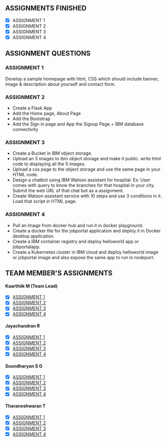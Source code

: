 
## ASSIGNMENTS FINISHED

- [x]   ASSIGNMENT 1
- [x]   ASSIGNMENT 2
- [x]   ASSIGNMENT 3
- [x]   ASSIGNMENT 4

## ASSIGNMENT QUESTIONS
### ASSIGNMENT 1
Develop a sample homepage with html, CSS which should include banner, image & description about yourself and contact form.
### ASSIGNMENT 2
- Create a Flask App
- Add the Home page, About Page
- Add the Bootstrap
- Add the Sign in page and App the Signup Page + IBM database connectivity
### ASSIGNMENT 3
- Create a Bucket in IBM object storage.
- Upload an 5 images to ibm object storage and make it public. write html code to displaying all the 5 images.
- Upload a css page to the object storage and use the same page in your HTML code.
- Design a chatbot using IBM Watson assistant for hospital. Ex: User comes with query to know the branches for that hospital in your city. Submit the web URL of that chat bot as a assignment.
- Create Watson assistant service with 10 steps and use 3 conditions in it. Load that script in HTML page.
### ASSIGNMENT 4
- Pull an Image from docker hub and run it in docker playground. 
- Create a docker file for the jobportal application and deploy it in Docker desktop application. 
- Create a IBM container registry and deploy helloworld app or jobportalapp. 
- Create a Kubernetes cluster in IBM cloud and deploy helloworld image or jobportal image and also expose the same app to run in nodeport.

## TEAM MEMBER'S ASSIGNMENTS
####    Kaarthiik M (Team Lead)
- [x]   [ASSIGNMENT 1](https://github.com/IBM-EPBL/IBM-Project-20927-1659767041/tree/main/Assignments/Kaarthiik%20M%20(Team%20Lead)/kaarthiik-Assignment1)
- [x]   [ASSIGNMENT 2](https://github.com/IBM-EPBL/IBM-Project-20927-1659767041/tree/main/Assignments/Kaarthiik%20M%20(Team%20Lead)/KAARTHIIK-Assignment%202)
- [x]   [ASSIGNMENT 3](https://github.com/IBM-EPBL/IBM-Project-20927-1659767041/tree/main/Assignments/Kaarthiik%20M%20(Team%20Lead)/kaarthiiik-Assignment3)
- [x]   [ASSIGNMENT 4](https://github.com/IBM-EPBL/IBM-Project-20927-1659767041/tree/main/Assignments/Kaarthiik%20M%20(Team%20Lead)/kaarthiik-Assignment1)
####    Jayachandran R
- [x]   [ASSIGNMENT 1](https://github.com/IBM-EPBL/IBM-Project-20927-1659767041/tree/main/Assignments/Jayachandran%20R/JayachandranR-Assignment1)
- [x]   [ASSIGNMENT 2](https://github.com/IBM-EPBL/IBM-Project-20927-1659767041/tree/main/Assignments/Jayachandran%20R/JayachandranR-Assignment2)
- [x]   [ASSIGNMENT 3](https://github.com/IBM-EPBL/IBM-Project-20927-1659767041/tree/main/Assignments/Jayachandran%20R/JayachandranR-Assignment3)
- [x]   [ASSIGNMENT 4](https://github.com/IBM-EPBL/IBM-Project-20927-1659767041/tree/main/Assignments/Jayachandran%20R/JayachandranR-Assignment4)
####    Soundharyan S G
- [x]   [ASSIGNMENT 1](https://github.com/IBM-EPBL/IBM-Project-20927-1659767041/tree/main/Assignments/Soundharyan%20S%20G/Soundharyan%20S%20G%20Assignment%201)
- [x]   [ASSIGNMENT 2](https://github.com/IBM-EPBL/IBM-Project-20927-1659767041/tree/main/Assignments/Soundharyan%20S%20G/Soundharyan%20S%20G%20Assignment%202)
- [x]   [ASSIGNMENT 3](https://github.com/IBM-EPBL/IBM-Project-20927-1659767041/tree/main/Assignments/Soundharyan%20S%20G/SoundharyanSG-Assignment3)
- [x]   [ASSIGNMENT 4](https://github.com/IBM-EPBL/IBM-Project-20927-1659767041/tree/main/Assignments/Soundharyan%20S%20G/SoundharyanSG-Assignment4)
####    Tharaneshwaran T
- [x]   [ASSIGNMENT 1](https://github.com/IBM-EPBL/IBM-Project-20927-1659767041/tree/main/Assignments/Tharaneshwaran%20T/TharaneshwaranT-Assignment1)
- [x]   [ASSIGNMENT 2](https://github.com/IBM-EPBL/IBM-Project-20927-1659767041/tree/main/Assignments/Tharaneshwaran%20T/TharaneshwaranT-Assignment2)
- [x]   [ASSIGNMENT 3](https://github.com/IBM-EPBL/IBM-Project-20927-1659767041/tree/main/Assignments/Tharaneshwaran%20T/TharaneshwaranT-Assignment3)
- [x]   [ASSIGNMENT 4](https://github.com/IBM-EPBL/IBM-Project-20927-1659767041/tree/main/Assignments/Tharaneshwaran%20T/TharaneshwaranT-Assignment4)
